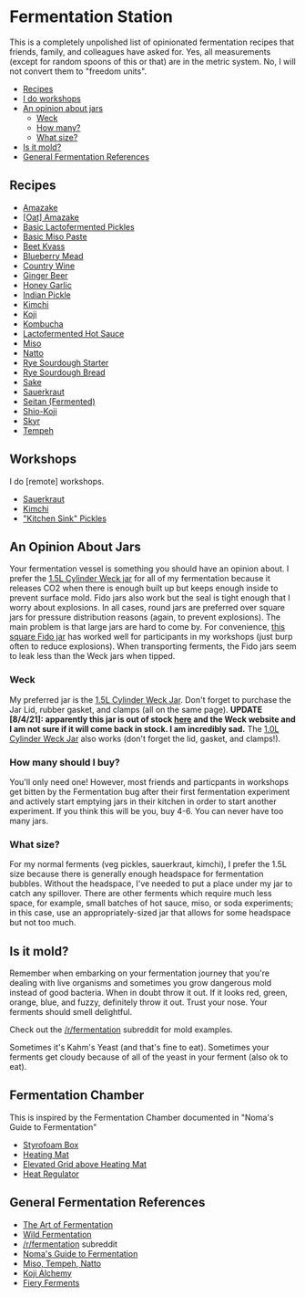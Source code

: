 # Fermentation Station

This is a completely unpolished list of opinionated fermentation recipes that friends, family, and colleagues have asked for. Yes, all measurements (except for random spoons of this or that) are in the metric system. No, I will not convert them to "freedom units".

* [Recipes](#recipes)
* [I do workshops](#workshops)
* [An opinion about jars](#jars)
  * [Weck](#weck)
  * [How many?](#how-many-should-i-buy)
  * [What size?](#what-size)
* [Is it mold?](#is-it-mold)
* [General Fermentation References](#general-fermentation-references)

## Recipes



* [Amazake](./recipes/amazake.md)
* [[Oat] Amazake](./recipes/oat-amazake.md)
* [Basic Lactofermented Pickles](./recipes/basic-lactofermented-pickles.md)
* [Basic Miso Paste](./recipes/basic-miso-paste.md)
* [Beet Kvass](./recipes/beet-kvass.md)
* [Blueberry Mead](./recipes/blueberry-mead.md)
* [Country Wine](./recipes/country-wine.md)
* [Ginger Beer](./recipes/ginger-beer.md)
* [Honey Garlic](./recipes/honey-garlic.md)
* [Indian Pickle](./recipes/indian-pickle.md)
* [Kimchi](./recipes/kimchi.md)
* [Koji](./recipes/koj.mdi)
* [Kombucha](./recipes/kombucha.md)
* [Lactofermented Hot Sauce](./recipes/lactofermented-hot-sauce.md)
* [Miso](./recipes/miso.md)
* [Natto](./recipes/natto.md)
* [Rye Sourdough Starter](./recipes/rye-sourdough-starter.md)
* [Rye Sourdough Bread](./recipes/rye-sourdough.md)
* [Sake](./recipes/sake.md)
* [Sauerkraut](./recipes/sauerkraut.md)
* [Seitan (Fermented)](./recipes/fermented-seitan.md)
* [Shio-Koji](./recipes/shio-koji.md)
* [Skyr](./recipes/skyr.md)
* [Tempeh](./recipes/tempeh.md)



## Workshops

I do [remote] workshops.

* [Sauerkraut](./workshops/sauerkraut.md)
* [Kimchi](./workshops/kimchi.md)
* ["Kitchen Sink" Pickles](./workshops/kitchen-sink-pickles.md)



## An Opinion About Jars

Your fermentation vessel is something you should have an opinion about. I prefer the [1.5L Cylinder Weck jar](https://www.glaeserundflaschen.de/WECK-Zylinderglas-1590-ml--5178.html) for all of my fermentation because it releases CO2 when there is enough built up but keeps enough inside to prevent surface mold. Fido jars also work but the seal is tight enough that I worry about explosions. In all cases, round jars are preferred over square jars for pressure distribution reasons (again, to prevent explosions). The main problem is that large jars are hard to come by. For convenience, [this square Fido jar](https://www.amazon.de/-/en/dp/B00166QRN6) has worked well for participants in my workshops (just burp often to reduce explosions). When transporting ferments, the Fido jars seem to leak less than the Weck jars when tipped.

### Weck

My preferred jar is the [1.5L Cylinder Weck Jar](https://www.glaeserundflaschen.de/WECK-Zylinderglas-1590-ml--5178.html). Don't forget to purchase the Jar Lid, rubber gasket, and clamps (all on the same page). **UPDATE [8/4/21]: apparently this jar is out of stock [here](https://www.glaeserundflaschen.de/WECK-Zylinderglas-1590-ml--5178.html) and the Weck website and I am not sure if it will come back in stock. I am incredibly sad.** The [1.0L Cylinder Weck Jar](https://www.glaeserundflaschen.de/WECK-Zylinderglas-1040-ml--5606.html) also works (don't forget the lid, gasket, and clamps!).



### How many should I buy?

You'll only need one! However, most friends and particpants in workshops get bitten by the Fermentation bug after their first fermentation experiment and actively start emptying jars in their kitchen in order to start another experiment. If you think this will be you, buy 4-6. You can never have too many jars.



### What size?

For my normal ferments (veg pickles, sauerkraut, kimchi), I prefer the 1.5L size because there is generally enough headspace for fermentation bubbles. Without the headspace, I've needed to put a place under my jar to catch any spillover. There are other ferments which require much less space, for example, small batches of hot sauce, miso, or soda experiments; in this case, use an appropriately-sized jar that allows for some headspace but not too much.




## Is it mold?

Remember when embarking on your fermentation journey that you're dealing with live organisms and sometimes you grow dangerous mold instead of good bacteria. When in doubt throw it out. If it looks red, green, orange, blue, and fuzzy, definitely throw it out.  Trust your nose. Your ferments should smell delightful.

Check out the [/r/fermentation](https://www.reddit.com/r/fermentation/search?q=is%20it%20mold&restrict_sr=1) subreddit for mold examples.

Sometimes it's Kahm's Yeast (and that's fine to eat). Sometimes your ferments get cloudy because of all of the yeast in your ferment (also ok to eat).


## Fermentation Chamber
This is inspired by the Fermentation Chamber documented in "Noma's Guide to Fermentation"
* [Styrofoam Box](https://www.amazon.de/gp/product/B0881ZJ27K/ref=ppx_yo_dt_b_asin_title_o09_s01?ie=UTF8&psc=1)
* [Heating Mat](https://www.amazon.de/gp/product/B001B93ZPG/ref=ppx_yo_dt_b_asin_title_o06_s00?ie=UTF8&psc=1)
* [Elevated Grid above Heating Mat](https://www.amazon.de/gp/product/B01HBHD5Q0/ref=ppx_yo_dt_b_asin_title_o09_s00?ie=UTF8&psc=1)
* [Heat Regulator](https://www.amazon.de/gp/product/B016EYB03G/ref=ppx_yo_dt_b_asin_title_o06_s00?ie=UTF8&psc=1)

## General Fermentation References

*  [The Art of Fermentation](https://www.amazon.de/dp/160358286X/ref=sr_1_1?dchild=1&keywords=The+art+of+fermentation&qid=1586103811&sr=8-1)
*  [Wild Fermentation](https://www.amazon.de/dp/1603586288/ref=sr_1_1?dchild=1&keywords=wild+fermentation&qid=1586103827&sr=8-1)
*  [/r/fermentation](https://www.reddit.com/r/fermentation) subreddit 
* [Noma's Guide to Fermentation](https://www.amazon.de/dp/1579657184/ref=sr_1_1?dchild=1&keywords=nomas+guide+to+fermentation&qid=1586103780&sr=8-1)
* [Miso, Tempeh, Natto](https://www.goodreads.com/book/show/40591925-miso-tempeh-natto-other-tasty-ferments)
* [Koji Alchemy](https://www.goodreads.com/book/show/53041190-koji-alchemy)
* [Fiery Ferments](https://www.goodreads.com/book/show/30648724-fiery-ferments)

